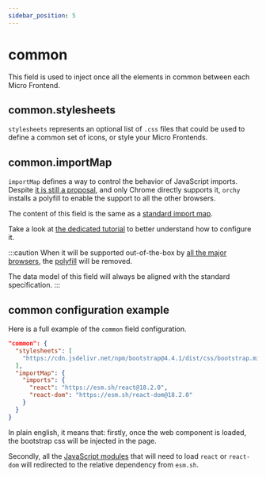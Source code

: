 ```yaml
---
sidebar_position: 5
---
```


# common

This field is used to inject once all the elements in common between each Micro Frontend.

## common.stylesheets

`stylesheets` represents an optional list of `.css` files that could be used to define a common set of icons, or style your Micro Frontends.

## common.importMap

`importMap` defines a way to control the behavior of JavaScript imports.  
Despite [it is still a proposal](https://github.com/WICG/import-maps), and only Chrome directly supports it, `orchy` installs a polyfill to enable the support to all the other browsers.

The content of this field is the same as a [standard import map](https://github.com/WICG/import-maps#the-import-map).

Take a look at [the dedicated tutorial](../../tutorials/tutorials/tutorial-import-maps.md) to better understand how to configure it.

:::caution
When it will be supported out-of-the-box by [all the major browsers](https://caniuse.com/import-maps), the [polyfill](https://www.npmjs.com/package/es-module-shims) will be removed.

The data model of this field will always be aligned with the standard specification.
:::


## common configuration example

Here is a full example of the `common` field configuration.

```json
"common": {
  "stylesheets": [
    "https://cdn.jsdelivr.net/npm/bootstrap@4.4.1/dist/css/bootstrap.min.css"
  ],
  "importMap": {
    "imports": {
      "react": "https://esm.sh/react@18.2.0",
      "react-dom": "https://esm.sh/react-dom@18.2.0"
    }
  }
}
```

In plain english, it means that: firstly, once the web component is loaded, the bootstrap css will be injected in the page.

Secondly, all the [JavaScript modules](https://developer.mozilla.org/en-US/docs/Web/JavaScript/Guide/Modules) that will need to load `react` or  `react-dom` will redirected to the relative dependency from `esm.sh`.